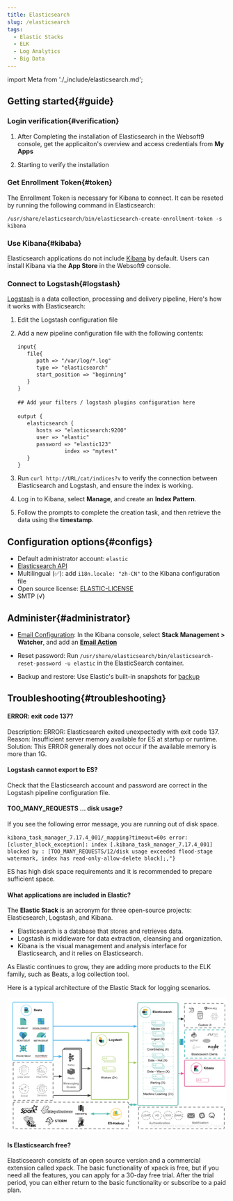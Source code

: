 ```yaml
---
title: Elasticsearch
slug: /elasticsearch
tags:
  - Elastic Stacks
  - ELK
  - Log Analytics
  - Big Data
---
```


import Meta from './_include/elasticsearch.md';

<Meta name="meta" />

## Getting started{#guide}

### Login verification{#verification}

1. After Completing the installation of Elasticsearch in the Websoft9 console, get the applicaiton's overview and access credentials from **My Apps**  

2. Starting to verify the installation

### Get Enrollment Token{#token}

The Enrollment Token is necessary for Kibana to connect. It can be reseted by running the following command in Elasticsearch:  
  ```
  /usr/share/elasticsearch/bin/elasticsearch-create-enrollment-token -s kibana
  ```

### Use Kibana{#kibaba}

Elasticsearch applications do not include [Kibana](./kibana) by default. Users can install Kibana via the **App Store** in the Websoft9 console.  

### Connect to Logstash{#logstash}

[Logstash](./logstash) is a data collection, processing and delivery pipeline, Here's how it works with Elasticsearch:

1. Edit the Logstash configuration file

2. Add a new pipeline configuration file with the following contents:
   ```
   input{
      file{
         path => "/var/log/*.log"
         type => "elasticsearch"
         start_position => "beginning"
      }
   }

   ## Add your filters / logstash plugins configuration here

   output {
      elasticsearch {
         hosts => "elasticsearch:9200"
         user => "elastic"
         password => "elastic123"
                  index => "mytest"
      }
   }
   ```

3. Run `curl http://URL/cat/indices?v` to verify the connection between Elasticsearch and Logstash, and ensure the index is working.

4. Log in to Kibana, select **Manage**, and create an **Index Pattern**.  

5. Follow the prompts to complete the creation task, and then retrieve the data using the **timestamp**.

## Configuration options{#configs}

- Default administrator account: `elastic`
- [Elasticsearch API](https://www.elastic.co/guide/en/elasticsearch/reference/current/http-clients.html)
- Multilingual (✅): add `i18n.locale: "zh-CN"` to the Kibana configuration file
- Open source license: [ELASTIC-LICENSE](https://github.com/elastic/elasticsearch/blob/master/licenses/ELASTIC-LICENSE-2.0.txt)
- SMTP (√)

## Administer{#administrator}

- [Email Configuration](https://www.elastic.co/guide/en/elasticsearch/reference/current/actions-email.html): In the Kibana console, select **Stack Management > Watcher**, and add an [**Email Action**](https://www.elastic.co/guide/en/elasticsearch/reference/current/actions.html)  

- Reset password: Run `/usr/share/elasticsearch/bin/elasticsearch-reset-password -u elastic` in the ElasticSearch container.

- Backup and restore: Use Elastic's built-in snapshots for [backup](https://www.elastic.co/guide/en/elasticsearch/reference/7.13/snapshot-restore.html)

## Troubleshooting{#troubleshooting}

#### ERROR: exit code 137?

Description: ERROR: Elasticsearch exited unexpectedly with exit code 137.     
Reason: Insufficient server memory available for ES at startup or runtime.     
Solution: This ERROR generally does not occur if the available memory is more than 1G.   

#### Logstash cannot export to ES?

Check that the Elasticsearch account and password are correct in the Logstash pipeline configuration file.

#### TOO_MANY_REQUESTS ... disk usage?

If you see the following error message, you are running out of disk space.  
   ```
   kibana_task_manager_7.17.4_001/_mapping?timeout=60s error: [cluster_block_exception]: index [.kibana_task_manager_7.17.4_001] blocked by : [TOO_MANY_REQUESTS/12/disk usage exceeded flood-stage watermark, index has read-only-allow-delete block];,"}
   ```

ES has high disk space requirements and it is recommended to prepare sufficient space. 

#### What applications are included in Elastic?

The **Elastic Stack** is an acronym for three open-source projects: Elasticsearch, Logstash, and Kibana.

- Elasticsearch is a database that stores and retrieves data.
- Logstash is middleware for data extraction, cleansing and organization.
- Kibana is the visual management and analysis interface for Elasticsearch, and it relies on Elasticsearch.

As Elastic continues to grow, they are adding more products to the ELK family, such as Beats, a log collection tool.

Here is a typical architecture of the Elastic Stack for logging scenarios.

 ![](./assets/elastic-architecture-websoft9.png)

#### Is Elasticsearch free?

Elasticsearch consists of an open source version and a commercial extension called xpack. The basic functionality of xpack is free, but if you need all the features, you can apply for a 30-day free trial. After the trial period, you can either return to the basic functionality or subscribe to a paid plan.  
